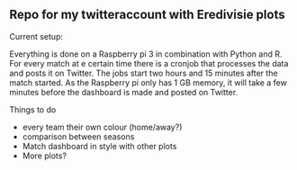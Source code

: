 ## Repo for my twitteraccount with Eredivisie plots 

Current setup:

Everything is done on a Raspberry pi 3 in combination with Python and R.
For every match at e certain time there is a cronjob that processes the data and posts it on Twitter. The jobs start two hours and 15 minutes after the match started. As the Raspberry pi only has 1 GB memory, it will take a few minutes before the dashboard is made and posted on Twitter. 

Things to do

- every team their own colour (home/away?)
- comparison between seasons
- Match dashboard in style with other plots
- More plots?
